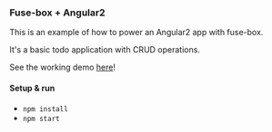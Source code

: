 ### Fuse-box + Angular2
This is an example of how to power an Angular2 app with fuse-box.

It's a basic todo application with CRUD operations.

See the working demo [here](https://fuse-box.github.io/angular2-example/)!

#### Setup & run
* `npm install`
* `npm start`